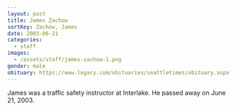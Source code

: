 ```yaml
---
layout: post
title: James Zachow
sortKey: Zachow, James
date: 2003-06-21
categories:
  - staff
images:
  - /assets/staff/james-zachow-1.png
gender: male
obituary: https://www.legacy.com/obituaries/seattletimes/obituary.aspx?n=james-franklin-zachow&pid=1109773
---
```


James was a traffic safety instructor at Interlake. He passed away on June 21, 2003.
